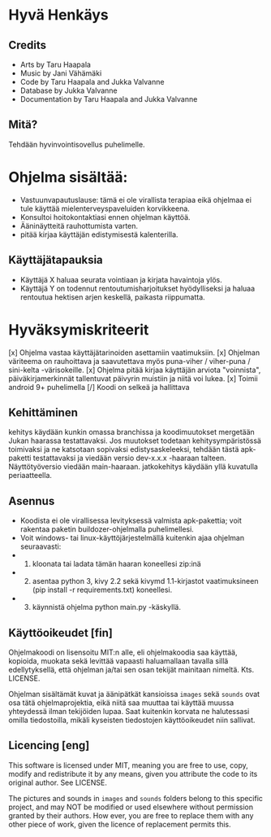 Hyvä Henkäys
===========

Credits
-------
* Arts by Taru Haapala
* Music by Jani Vähämäki
* Code by Taru Haapala and Jukka Valvanne
* Database by Jukka Valvanne
* Documentation by Taru Haapala and Jukka Valvanne

Mitä?
-----
Tehdään hyvinvointisovellus puhelimelle.

# Ohjelma sisältää:
* Vastuunvapautuslause: tämä ei ole virallista terapiaa eikä ohjelmaa ei tule käyttää mielenterveyspaveluiden korvikkeena.
* Konsultoi hoitokontaktiasi ennen ohjelman käyttöä.
* Ääninäytteitä rauhottumista varten.
* pitää kirjaa käyttäjän edistymisestä kalenterilla.

Käyttäjätapauksia
-----------------
- Käyttäjä X haluaa seurata vointiaan ja kirjata havaintoja ylös.
- Käyttäjä Y on todennut rentoutumisharjoitukset hyödylliseksi ja haluaa rentoutua hektisen arjen keskellä, paikasta riippumatta.

# Hyväksymiskriteerit
[x] Ohjelma vastaa käyttäjätarinoiden asettamiin vaatimuksiin.
[x] Ohjelman väriteema on rauhoittava ja saavutettava myös puna-viher / viher-puna / sini-kelta -värisokeille.
[x] Ohjelma pitää kirjaa käyttäjän arviota "voinnista", päiväkirjamerkinnät tallentuvat päivyrin muistiin ja niitä voi lukea.
[x] Toimii android 9+ puhelimella
[/] Koodi on selkeä ja hallittava

Kehittäminen
-------
kehitys käydään kunkin omassa branchissa ja koodimuutokset mergetään Jukan haarassa testattavaksi. Jos muutokset todetaan kehitysympäristössä toimivaksi ja ne katsotaan sopivaksi edistysaskeleeksi, tehdään tästä apk-paketti testattavaksi ja viedään versio dev-x.x.x -haaraan talteen. Näyttötyöversio viedään main-haaraan. jatkokehitys käydään yllä kuvatulla periaatteella.

Asennus
-------
* Koodista ei ole virallisessa levityksessä valmista apk-pakettia; voit rakentaa paketin buildozer-ohjelmalla puhelimellesi.
* Voit windows- tai linux-käyttöjärjestelmällä kuitenkin ajaa ohjelman seuraavasti: 
* 1. kloonata tai ladata tämän haaran koneellesi zip:inä
* 2. asentaa python 3, kivy 2.2 sekä kivymd 1.1-kirjastot vaatimuksineen (pip install -r requirements.txt) koneellesi.
* 3. käynnistä ohjelma python main.py -käskyllä.

Käyttöoikeudet [fin]
--------------
Ohjelmakoodi on lisensoitu MIT:n alle, eli ohjelmakoodia saa käyttää, kopioida, muokata sekä levittää vapaasti haluamallaan tavalla sillä edellytyksellä, että ohjelman ja/tai sen osan tekijät mainitaan nimeltä. Kts. LICENSE.

Ohjelman sisältämät kuvat ja äänipätkät kansioissa `images` sekä `sounds` ovat osa tätä ohjelmaprojektia, eikä niitä saa muuttaa tai käyttää muussa yhteydessä ilman tekijöiden lupaa. Saat kuitenkin korvata ne halutessasi omilla tiedostoilla, mikäli kyseisten tiedostojen käyttöoikeudet niin sallivat.

Licencing [eng]
-------
This software is licensed under MIT, meaning you are free to use, copy, modify and redistribute it by any means, given you attribute the code to its original author. See LICENSE.

The pictures and sounds in `images` and `sounds` folders belong to this specific project, and may NOT be modified or used elsewhere without permission granted by their authors. How ever, you are free to replace them with any other piece of work, given the licence of replacement permits this.
